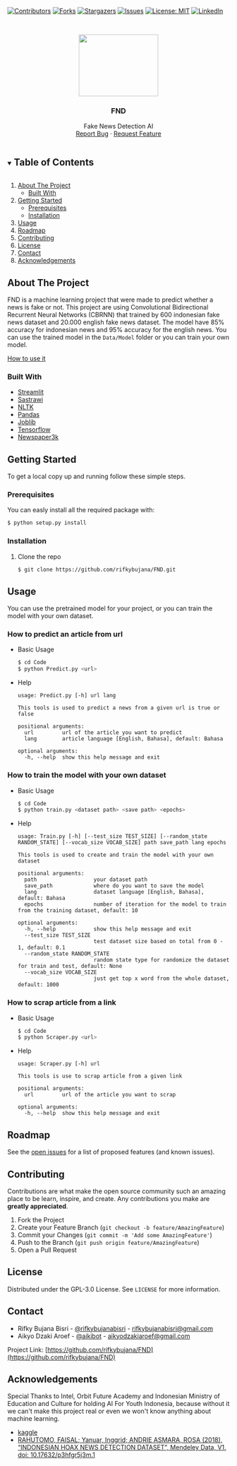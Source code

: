 [![Contributors][contributors-shield]][contributors-url]
[![Forks][forks-shield]][forks-url]
[![Stargazers][stars-shield]][stars-url]
[![Issues][issues-shield]][issues-url]
[![License: MIT][license-shield]][license-url]
[![LinkedIn][linkedin-shield]][linkedin-url]



<!-- PROJECT LOGO -->
<br />
<p align="center">
  <a href="https://github.com/rifkybujana/FND">
    <img src="https://i.imgur.com/Wkx9XUI.png" width="180" height="140">
  </a>

  <h3 align="center">FND</h3>

  <p align="center">
    Fake News Detection AI
    <br />
    <a href="https://github.com/rifkybujana/FND/issues">Report Bug</a>
    ·
    <a href="https://github.com/rifkybujana/FND/issues">Request Feature</a>
  </p>
</p>



<!-- TABLE OF CONTENTS -->
<details open="open">
  <summary><h2 style="display: inline-block">Table of Contents</h2></summary>
  <ol>
    <li>
      <a href="#about-the-project">About The Project</a>
      <ul>
        <li><a href="#built-with">Built With</a></li>
      </ul>
    </li>
    <li>
      <a href="#getting-started">Getting Started</a>
      <ul>
        <li><a href="#prerequisites">Prerequisites</a></li>
        <li><a href="#installation">Installation</a></li>
      </ul>
    </li>
    <li><a href="#usage">Usage</a></li>
    <li><a href="#roadmap">Roadmap</a></li>
    <li><a href="#contributing">Contributing</a></li>
    <li><a href="#license">License</a></li>
    <li><a href="#contact">Contact</a></li>
    <li><a href="#acknowledgements">Acknowledgements</a></li>
  </ol>
</details>



<!-- ABOUT THE PROJECT -->
## About The Project

FND is a machine learning project that were made to predict whether a news is fake or not. This project are using Convolutional Bidirectional Recurrent Neural Networks (CBRNN) that trained by 600 indonesian fake news dataset and 20.000 english fake news dataset. The model have 85% accuracy for indonesian news and 95% accuracy for the english news. You can use the trained model in the `Data/Model` folder or you can train your own model.

[How to use it](#usage)


### Built With

* [Streamlit](https://www.streamlit.io/)
* [Sastrawi](https://sastrawi.github.io/)
* [NLTK](https://www.nltk.org/)
* [Pandas](https://pandas.pydata.org/)
* [Joblib](https://joblib.readthedocs.io/en/latest/)
* [Tensorflow](https://www.tensorflow.org/)
* [Newspaper3k](https://newspaper.readthedocs.io/en/latest/)



<!-- GETTING STARTED -->
## Getting Started

To get a local copy up and running follow these simple steps.

### Prerequisites

You can easly install all the required package with:
```sh
$ python setup.py install
```
  
### Installation

1. Clone the repo
   ```sh
   $ git clone https://github.com/rifkybujana/FND.git
   ```



<!-- USAGE -->
## Usage

You can use the pretrained model for your project, or you can train the model with your own dataset.

### How to predict an article from url

* Basic Usage
  ```sh
  $ cd Code
  $ python Predict.py <url>
  ```

* Help
  ```
  usage: Predict.py [-h] url lang

  This tools is used to predict a news from a given url is true or false

  positional arguments:
    url         url of the article you want to predict
    lang        article language [English, Bahasa], default: Bahasa

  optional arguments:
    -h, --help  show this help message and exit
  ```

### How to train the model with your own dataset

* Basic Usage
  ```sh
  $ cd Code
  $ python train.py <dataset path> <save path> <epochs>
  ```

* Help
  ```
  usage: Train.py [-h] [--test_size TEST_SIZE] [--random_state RANDOM_STATE] [--vocab_size VOCAB_SIZE] path save_path lang epochs

  This tools is used to create and train the model with your own dataset

  positional arguments:
    path                  your dataset path
    save_path             where do you want to save the model
    lang                  dataset language [English, Bahasa], default: Bahasa
    epochs                number of iteration for the model to train from the training dataset, default: 10

  optional arguments:
    -h, --help            show this help message and exit
    --test_size TEST_SIZE
                          test dataset size based on total from 0 - 1, default: 0.1
    --random_state RANDOM_STATE
                          random state type for randomize the dataset for train and test, default: None
    --vocab_size VOCAB_SIZE
                          just get top x word from the whole dataset, default: 1000
  ```

### How to scrap article from a link

* Basic Usage
  ```sh
  $ cd Code
  $ python Scraper.py <url>
  ```

* Help
  ```
  usage: Scraper.py [-h] url

  This tools is use to scrap article from a given link

  positional arguments:
    url         url of the article you want to scrap

  optional arguments:
    -h, --help  show this help message and exit
  ```



<!-- ROADMAP -->
## Roadmap

See the [open issues](https://github.com/rifkybujana/FND/issues) for a list of proposed features (and known issues).



<!-- CONTRIBUTING -->
## Contributing

Contributions are what make the open source community such an amazing place to be learn, inspire, and create. Any contributions you make are **greatly appreciated**.

1. Fork the Project
2. Create your Feature Branch (`git checkout -b feature/AmazingFeature`)
3. Commit your Changes (`git commit -m 'Add some AmazingFeature'`)
4. Push to the Branch (`git push origin feature/AmazingFeature`)
5. Open a Pull Request



<!-- LICENSE -->
## License

Distributed under the GPL-3.0 License. See `LICENSE` for more information.



<!-- CONTACT -->
## Contact

* Rifky Bujana Bisri - [@rifkybujanabisri](https://www.instagram.com/rifkybujanabisri/) - rifkybujanabisri@gmail.com
* Aikyo Dzaki Aroef - [@aikibot](https://www.instagram.com/aikibot/) - aikyodzakiaroef@gmail.com

Project Link: [https://github.com/rifkybujana/FND](https://github.com/rifkybujana/FND)



## Acknowledgements

Special Thanks to Intel, Orbit Future Academy and Indonesian Ministry of Education and Culture for holding AI For Youth Indonesia, because without it we can't make this project real or even we won't know anything about machine learning.

* [kaggle](https://www.kaggle.com/c/fake-news/data)
* [RAHUTOMO, FAISAL; Yanuar, Inggrid; ANDRIE ASMARA, ROSA (2018), “INDONESIAN HOAX NEWS DETECTION DATASET”, Mendeley Data, V1, doi: 10.17632/p3hfgr5j3m.1](http://dx.doi.org/10.17632/p3hfgr5j3m.1)




<!-- MARKDOWN LINKS & IMAGES -->
<!-- https://www.markdownguide.org/basic-syntax/#reference-style-links -->
[contributors-shield]: https://img.shields.io/github/contributors/rifkybujana/FND.svg?style=for-the-badge
[contributors-url]: https://github.com/rifkybujana/FND/graphs/contributors
[forks-shield]: https://img.shields.io/github/forks/rifkybujana/FND.svg?style=for-the-badge
[forks-url]: https://github.com/rifkybujana/FND/network/members
[stars-shield]: https://img.shields.io/github/stars/rifkybujana/FND.svg?style=for-the-badge
[stars-url]: https://github.com/rifkybujana/FND/stargazers
[issues-shield]: https://img.shields.io/github/issues/rifkybujana/FND.svg?style=for-the-badge
[issues-url]: https://github.com/rifkybujana/FND/issues
[license-shield]: https://img.shields.io/badge/License-GNU-yellow.svg?style=for-the-badge
[license-url]: ./LICENSE
[linkedin-shield]: https://img.shields.io/badge/-LinkedIn-black.svg?style=for-the-badge&logo=linkedin&colorB=555
[linkedin-url]: https://linkedin.com/in/rifkybujana
